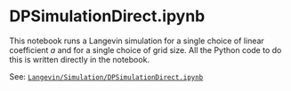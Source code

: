 # DPSimulationDirect.ipynb

This notebook runs a Langevin simulation for a single choice of linear coefficient $a$ and for a single choice of grid size. All the Python code to do this is written directly in the notebook.

See: [`Langevin/Simulation/DPSimulationDirect.ipynb`](https://github.com/cstarkjp/Langevin/tree/main/simulation/DPSimulationDirect.ipynb)